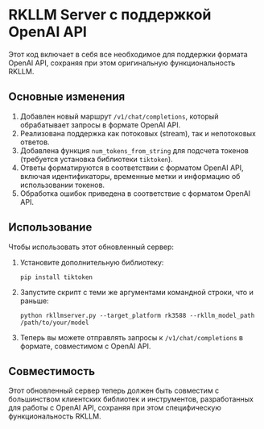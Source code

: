 # RKLLM Server с поддержкой OpenAI API

Этот код включает в себя все необходимое для поддержки формата OpenAI API, сохраняя при этом оригинальную функциональность RKLLM.

## Основные изменения

1. Добавлен новый маршрут `/v1/chat/completions`, который обрабатывает запросы в формате OpenAI API.
2. Реализована поддержка как потоковых (stream), так и непотоковых ответов.
3. Добавлена функция `num_tokens_from_string` для подсчета токенов (требуется установка библиотеки `tiktoken`).
4. Ответы форматируются в соответствии с форматом OpenAI API, включая идентификаторы, временные метки и информацию об использовании токенов.
5. Обработка ошибок приведена в соответствие с форматом OpenAI API.

## Использование

Чтобы использовать этот обновленный сервер:

1. Установите дополнительную библиотеку:
   ```
   pip install tiktoken
   ```

2. Запустите скрипт с теми же аргументами командной строки, что и раньше:
   ```
   python rkllmserver.py --target_platform rk3588 --rkllm_model_path /path/to/your/model
   ```

3. Теперь вы можете отправлять запросы к `/v1/chat/completions` в формате, совместимом с OpenAI API.

## Совместимость

Этот обновленный сервер теперь должен быть совместим с большинством клиентских библиотек и инструментов, разработанных для работы с OpenAI API, сохраняя при этом специфическую функциональность RKLLM.
